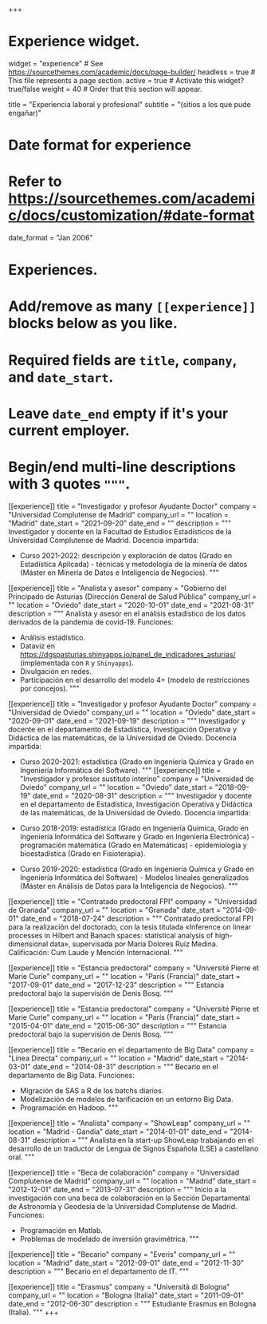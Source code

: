 +++
# Experience widget.
widget = "experience"  # See https://sourcethemes.com/academic/docs/page-builder/
headless = true  # This file represents a page section.
active = true  # Activate this widget? true/false
weight = 40  # Order that this section will appear.

title = "Experiencia laboral y profesional"
subtitle = "(sitios a los que pude engañar)"

# Date format for experience
#   Refer to https://sourcethemes.com/academic/docs/customization/#date-format
date_format = "Jan 2006"

# Experiences.
#   Add/remove as many `[[experience]]` blocks below as you like.
#   Required fields are `title`, `company`, and `date_start`.
#   Leave `date_end` empty if it's your current employer.
#   Begin/end multi-line descriptions with 3 quotes `"""`.
[[experience]]
  title = "Investigador y profesor Ayudante Doctor"
  company = "Universidad Complutense de Madrid"
  company_url = ""
  location = "Madrid"
  date_start = "2021-09-20"
  date_end = ""
  description = """
  Investigador y docente en la Facultad de Estudios Estadísticos de la Universidad Complutense de Madrid. Docencia impartida:
  
  * Curso 2021-2022: descripción y exploración de datos (Grado en Estadística Aplicada) - técnicas y metodología de la minería de datos (Máster en Minería de Datos e Inteligencia de Negocios).
  """

[[experience]]
  title = "Analista y asesor"
  company = "Gobierno del Principado de Asturias (Dirección General de Salud Pública"
  company_url = ""
  location = "Oviedo"
  date_start = "2020-10-01"
  date_end = "2021-08-31"
  description = """
  Analista y asesor en el análisis estadístico de los datos derivados de la pandemia de covid-19. Funciones:
  
  * Análisis estadístico.
  * Dataviz en https://dgspasturias.shinyapps.io/panel_de_indicadores_asturias/ (implementada con `R` y `Shinyapps`).
  * Divulgación en redes.
  * Participación en el desarrollo del modelo 4+ (modelo de restricciones por concejos).
  """
  
[[experience]]
  title = "Investigador y profesor Ayudante Doctor"
  company = "Universidad de Oviedo"
  company_url = ""
  location = "Oviedo"
  date_start = "2020-09-01"
  date_end = "2021-09-19"
  description = """
  Investigador y docente en el departamento de Estadística, Investigación Operativa y Didáctica de las matemáticas, de la Universidad de Oviedo. Docencia impartida:
  
  * Curso 2020-2021: estadística (Grado en Ingeniería Química y Grado en Ingeniería Informática del Software).
  """
[[experience]]
  title = "Investigador y profesor sustituto interino"
  company = "Universidad de Oviedo"
  company_url = ""
  location = "Oviedo"
  date_start = "2018-09-19"
  date_end = "2020-08-31"
  description = """
  Investigador y docente en el departamento de Estadística, Investigación Operativa y Didáctica de las matemáticas, de la Universidad de Oviedo. Docencia impartida:
  
  * Curso 2018-2019: estadística (Grado en Ingeniería Química, Grado en Ingeniería Informática del Software y Grado en Ingeniería Electrónica) - programación matemática (Grado en Matemáticas) - epidemiología y bioestadística (Grado en Fisioterapia).
  * Curso 2019-2020: estadística (Grado en Ingeniería Química y Grado en Ingeniería Informática del Software) - Modelos lineales generalizados (Máster en Análisis de Datos para la Inteligencia de Negocios).
  """

[[experience]]
  title = "Contratado predoctoral FPI"
  company = "Universidad de Granada"
  company_url = ""
  location = "Granada"
  date_start = "2014-09-01"
  date_end = "2018-07-24"
  description = """
  Contratado predoctoral FPI para la realización del doctorado, con la tesis titulada «Inference on linear processes in Hilbert and Banach spaces: statistical analysis of high-dimensional data», supervisada por María Dolores Ruiz Medina. Calificación: Cum Laude y Mención Internacional.
  """
  
[[experience]]
  title = "Estancia predoctoral"
  company = "Université Pierre et Marie Curie"
  company_url = ""
  location = "París (Francia)"
  date_start = "2017-09-01"
  date_end = "2017-12-23"
  description = """
  Estancia predoctoral bajo la supervisión de Denis Bosq.
  """

  
[[experience]]
  title = "Estancia predoctoral"
  company = "Université Pierre et Marie Curie"
  company_url = ""
  location = "París (Francia)"
  date_start = "2015-04-01"
  date_end = "2015-06-30"
  description = """
  Estancia predoctoral bajo la supervisión de Denis Bosq.
  """

[[experience]]
  title = "Becario en el departamento de Big Data"
  company = "Línea Directa"
  company_url = ""
  location = "Madrid"
  date_start = "2014-03-01"
  date_end = "2014-08-31"
  description = """
  Becario en el departamento de Big Data. Funciones:
  
  * Migración de SAS a R de los batchs diarios.
  * Modelización de modelos de tarificación en un entorno Big Data.
  * Programación en Hadoop.
  """
  
[[experience]]
  title = "Analista"
  company = "ShowLeap"
  company_url = ""
  location = "Madrid - Gandía"
  date_start = "2014-01-01"
  date_end = "2014-08-31"
  description = """
  Analista en la start-up ShowLeap trabajando en el desarrollo de un traductor de Lengua de Signos Española (LSE) a castellano oral.
  """

[[experience]]
  title = "Beca de colaboración"
  company = "Universidad Complutense de Madrid"
  company_url = ""
  location = "Madrid"
  date_start = "2012-12-01"
  date_end = "2013-07-31"
  description = """
  Inicio a la investigación con una beca de colaboración en la Sección Departamental de Astronomía y Geodesia de la Universidad Complutense de Madrid. Funciones:
  
  * Programación en Matlab.
  * Problemas de modelado de inversión gravimétrica.
  """
  
[[experience]]
  title = "Becario"
  company = "Everis"
  company_url = ""
  location = "Madrid"
  date_start = "2012-09-01"
  date_end = "2012-11-30"
  description = """
  Becario en el departamento de IT.
  """

[[experience]]
  title = "Erasmus"
  company = "Università di Bologna"
  company_url = ""
  location = "Bologna (Italia)"
  date_start = "2011-09-01"
  date_end = "2012-06-30"
  description = """
  Estudiante Erasmus en Bologna (Italia).
  """
+++
